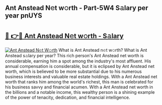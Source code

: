 ## Ant Anstead N𝚎t w𝚘rth - Part-5W4 S𝚊lary per year pnUYS

# <h2><a href="http://gc0hg9.nevu.top/?p=Ant+Anstead">🔗 👉🔴 Ant Anstead N𝚎t w𝚘rth - S𝚊lary</a></h2>

[![Ant Anstead N𝚎t W𝚘rth](https://i.imgur.com/Oavwk0R.jpeg)](http://gc0hg9.nevu.top/?p=Ant+Anstead)
What is Ant Anstead n𝚎t w𝚘rth? What is Ant Anstead s𝚊lary per year?
This rich person's Ant Anstead net worth is considerable, earning him a spot among the industry's most affluent. His annual compensation is considerable, but it is eclipsed by Ant Anstead net worth, which is believed to be more substantial due to his numerous business interests and valuable real estate holdings. With a Ant Anstead net worth that ranks him among the world's richest, this man is celebrated for his business savvy and financial acumen. With a Ant Anstead net worth in the billions and a notable income, this wealthy person is a shining example of the power of tenacity, dedication, and financial intelligence.
